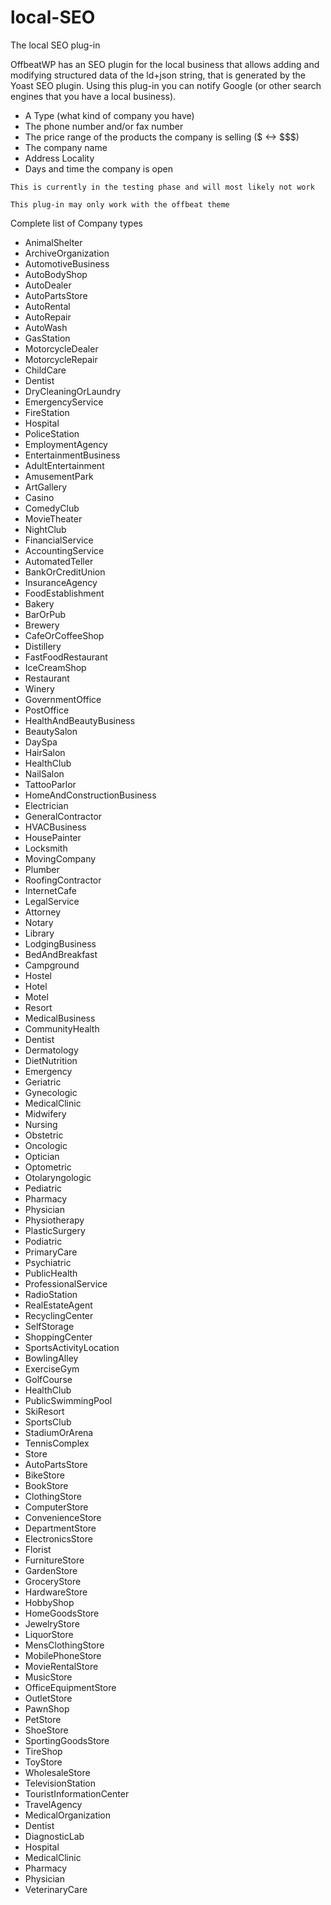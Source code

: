 # local-SEO
The local SEO plug-in 

OffbeatWP has an SEO plugin for the local business that allows adding and modifying structured data of the ld+json string, that is generated by the Yoast SEO plugin. Using this plug-in you can notify Google (or other search engines that you have a local business). 

- A Type (what kind of company you have)
- The phone number and/or fax number
- The price range of the products the company is selling ($  <-> $$$)
- The company name
- Address Locality
- Days and time the company is open

`This is currently in the testing phase and will most likely not work`


`This plug-in may only work with the offbeat theme`



 Complete list of Company types

- AnimalShelter
- ArchiveOrganization
- AutomotiveBusiness
- AutoBodyShop
- AutoDealer
- AutoPartsStore
- AutoRental
- AutoRepair
- AutoWash
- GasStation
- MotorcycleDealer
- MotorcycleRepair
- ChildCare
- Dentist
- DryCleaningOrLaundry
- EmergencyService
- FireStation
- Hospital
- PoliceStation
- EmploymentAgency
- EntertainmentBusiness
- AdultEntertainment
- AmusementPark
- ArtGallery
- Casino
- ComedyClub
- MovieTheater
- NightClub
- FinancialService
- AccountingService
- AutomatedTeller
- BankOrCreditUnion
- InsuranceAgency
- FoodEstablishment
- Bakery
- BarOrPub
- Brewery
- CafeOrCoffeeShop
- Distillery
- FastFoodRestaurant
- IceCreamShop
- Restaurant
- Winery
- GovernmentOffice
- PostOffice
- HealthAndBeautyBusiness
- BeautySalon
- DaySpa
- HairSalon
- HealthClub
- NailSalon
- TattooParlor
- HomeAndConstructionBusiness
- Electrician
- GeneralContractor
- HVACBusiness
- HousePainter
- Locksmith
- MovingCompany
- Plumber
- RoofingContractor
- InternetCafe
- LegalService
- Attorney
- Notary
- Library
- LodgingBusiness
- BedAndBreakfast
- Campground
- Hostel
- Hotel
- Motel
- Resort
- MedicalBusiness
- CommunityHealth 
- Dentist 
- Dermatology 
- DietNutrition 
- Emergency 
- Geriatric 
- Gynecologic 
- MedicalClinic
- Midwifery 
- Nursing 
- Obstetric 
- Oncologic 
- Optician
- Optometric 
- Otolaryngologic 
- Pediatric 
- Pharmacy
- Physician
- Physiotherapy 
- PlasticSurgery 
- Podiatric 
- PrimaryCare 
- Psychiatric 
- PublicHealth 
- ProfessionalService
- RadioStation
- RealEstateAgent
- RecyclingCenter
- SelfStorage
- ShoppingCenter
- SportsActivityLocation
- BowlingAlley
- ExerciseGym
- GolfCourse
- HealthClub 
- PublicSwimmingPool
- SkiResort
- SportsClub
- StadiumOrArena
- TennisComplex
- Store
- AutoPartsStore 
- BikeStore
- BookStore
- ClothingStore
- ComputerStore
- ConvenienceStore
- DepartmentStore
- ElectronicsStore
- Florist
- FurnitureStore
- GardenStore
- GroceryStore
- HardwareStore
- HobbyShop
- HomeGoodsStore
- JewelryStore
- LiquorStore
- MensClothingStore
- MobilePhoneStore
- MovieRentalStore
- MusicStore
- OfficeEquipmentStore
- OutletStore
- PawnShop
- PetStore
- ShoeStore
- SportingGoodsStore
- TireShop
- ToyStore
- WholesaleStore
- TelevisionStation
- TouristInformationCenter
- TravelAgency
- MedicalOrganization
- Dentist 
- DiagnosticLab
- Hospital 
- MedicalClinic 
- Pharmacy 
- Physician 
- VeterinaryCare 


 
